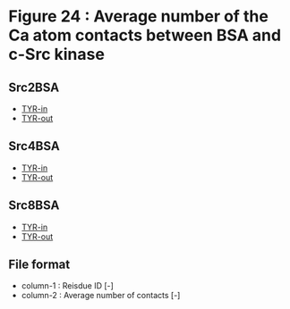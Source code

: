 # Figure 24 : Average number of the Ca atom contacts between BSA and c-Src kinase

## Src2BSA
* [TYR-in](./src2bsa/data.tyrin)
* [TYR-out](./src2bsa/data.tyrout)

## Src4BSA
* [TYR-in](./src4bsa/data.tyrin)
* [TYR-out](./src4bsa/data.tyrout)

## Src8BSA
* [TYR-in](./src8bsa/data.tyrin)
* [TYR-out](./src8bsa/data.tyrout)

## File format

* column-1 : Reisdue ID [-]
* column-2 : Average number of contacts [-]

